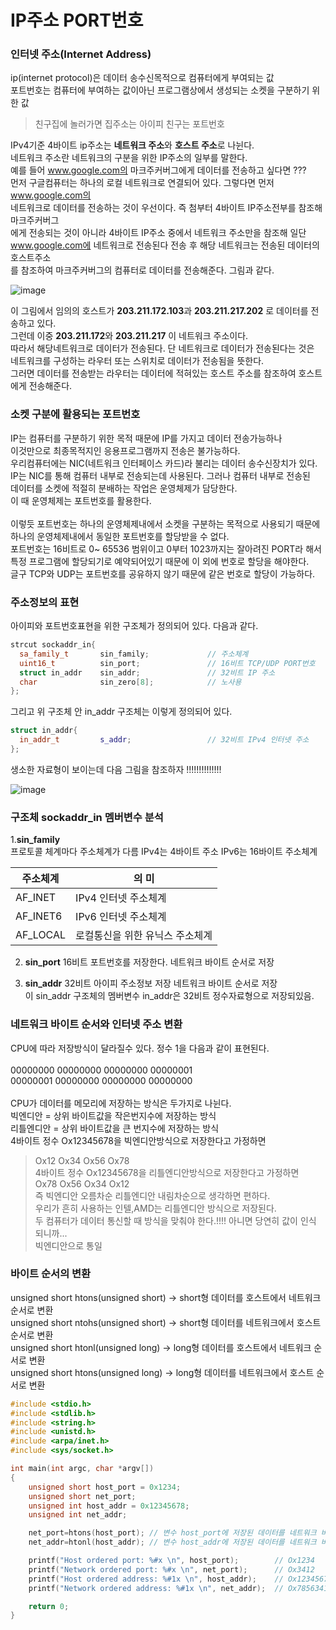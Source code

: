 # IP주소 PORT번호

### 인터넷 주소(Internet Address)

ip(internet protocol)은 데이터 송수신목적으로 컴퓨터에게 부여되는 값 </br>
포트번호는 컴퓨터에 부여하는 값이아닌 프로그램상에서 생성되는 소켓을 구분하기 위한 값 </br>

> 친구집에 놀러가면 집주소는 아이피 친구는 포트번호 </br>

IPv4기준 4바이트 ip주소는 **네트워크 주소**와 **호스트 주소**로 나뉜다. </br>
네트워크 주소란 네트워크의 구분을 위한 IP주소의 일부를 말한다. </br>
예를 들어 www.google.com의 마크주커버그에게 데이터를 전송하고 싶다면 ??? </br>
먼저 구글컴퓨터는 하나의 로컬 네트워크로 연결되어 있다. 그렇다면 먼저 www.google.com의 </br>
네트워크로 데이터를 전송하는 것이 우선이다. 즉 첨부터 4바이트 IP주소전부를 참조해 마크주커버그</br>
에게 전송되는 것이 아니라 4바이트 IP주소 중에서 네트워크 주소만을 참조해 일단 </br>
www.google.com에 네트워크로 전송된다 전송 후 해당 네트워크는 전송된 데이터의 호스트주소 </br>
를 참조하여 마크주커버그의 컴퓨터로 데이터를 전송해준다. 그림과 같다. </br>

![image](https://user-images.githubusercontent.com/43857226/77502541-7da3db00-6e9e-11ea-9c69-6b3c5e29237e.png)

이 그림에서 임의의 호스트가 **203.211.172.103**과 **203.211.217.202** 로 데이터를 전송하고 있다.</br>
그런데 이중 **203.211.172**와 **203.211.217** 이 네트워크 주소이다.</br>
따라서 해당네트워크로 데이터가 전송된다. 단 네트워크로 데이터가 전송된다는 것은 </br>
네트워크를 구성하는 라우터 또는 스위치로 데이터가 전송됨을 뜻한다. </br>
그러면 데이터를 전송받는 라우터는 데이터에 적혀있는 호스트 주소를 참조하여 호스트에게 전송해준다. </br>

### 소켓 구분에 활용되는 포트번호 

IP는 컴퓨터를 구분하기 위한 목적 때문에 IP를 가지고 데이터 전송가능하나 </br>
이것만으로 최종목적지인 응용프로그램까지 전송은 불가능하다. </br>
우리컴퓨터에는 NIC(네트워크 인터페이스 카드)라 불리는 데이터 송수신장치가 있다. </br>
IP는 NIC를 통해 컴퓨터 내부로 전송되는데 사용된다. 그러나 컴퓨터 내부로 전송된 </br>
데이터를 소켓에 적절히 분배하는 작업은 운영체제가 담당한다. </br> 
이 때 운영체제는 포트번호를 활용한다. </br>
</br>
이렇듯 포트번호는 하나의 운영체제내에서 소켓을 구분하는 목적으로 사용되기 때문에 </br>
하나의 운영체제내에서 동일한 포트번호를 할당받을 수 없다. </br> 
포트번호는 16비트로 0~ 65536 범위이고 0부터 1023까지는 잘아려진 PORT라 해서 </br>
특정 프로그램에 할당되기로 예약되어있기 때문에 이 외에 번호로 할당을 해야한다. </br>
글구 TCP와 UDP는 포트번호를 공유하지 않기 때문에 같은 번호로 할당이 가능하다. </br>


### 주소정보의 표현

아이피와 포트번호표현을 위한 구조체가 정의되어 있다. 다음과 같다. </br>

```c++
strcut sockaddr_in{
  sa_family_t       sin_family;             // 주소체계
  uint16_t          sin_port;               // 16비트 TCP/UDP PORT번호
  struct in_addr    sin_addr;               // 32비트 IP 주소
  char              sin_zero[8];            // 노사용
};
```

그리고 위 구조체 안 in_addr 구조체는 이렇게 정의되어 있다. </br>

```c++
struct in_addr{
  in_addr_t         s_addr;                 // 32비트 IPv4 인터넷 주소
};
```

생소한 자료형이 보이는데 다음 그림을 참조하자 !!!!!!!!!!!!!! </br>

![image](https://user-images.githubusercontent.com/43857226/77503530-28b59400-6ea1-11ea-9c8b-8d9b90360a78.png)

### 구조체 sockaddr_in 멤버변수 분석

1.**sin_family** </br>
프로토콜 체계마다 주소체계가 다름 IPv4는 4바이트 주소 IPv6는 16바이트 주소체계 </br>

|주소체계|의 미|
|---|---|
|AF_INET| IPv4 인터넷 주소체계|
|AF_INET6| IPv6 인터넷 주소체계|
|AF_LOCAL| 로컬통신을 위한 유닉스 주소체계|

2. **sin_port**
16비트 포트번호를 저장한다. 네트워크 바이트 순서로 저장 </br>

3. **sin_addr**
32비트 아이피 주소정보 저장 네트워크 바이트 순서로 저장 </br>
이 sin_addr 구조체의 멤버변수 in_addr은 32비트 정수자료형으로 저장되있음. </br>

### 네트워크 바이트 순서와 인터넷 주소 변환
CPU에 따라 저장방식이 달라질수 있다. 정수 1을 다음과 같이 표현된다. </br>
</br>
00000000 00000000 00000000 00000001 </br>
00000001 00000000 00000000 00000000 </br>
</br>
CPU가 데이터를 메모리에 저장하는 방식은 두가지로 나뉜다. </br>
빅엔디안 = 상위 바이트값을 작은번지수에 저장하는 방식 </br>
리틀엔디안 = 상위 바이트값을 큰 번지수에 저장하는 방식 </br>
4바이트 정수 Ox12345678을 빅엔디안방식으로 저장한다고 가정하면 </br>
> Ox12 Ox34 Ox56 Ox78 </br>
4바이트 정수 Ox12345678을 리틀엔디안방식으로 저장한다고 가정하면 </br>
> Ox78 Ox56 Ox34 Ox12 </br>
즉 빅엔디안 오름차순 리틀엔디안 내림차순으로 생각하면 편하다. </br>
우리가 흔히 사용하는 인텔,AMD는 리틀엔디안 방식으로 저장된다. </br>
두 컴퓨터가 데이터 통신할 때 방식을 맞춰야 한다.!!!! 아니면 당연히 값이 인식 되니까... </br>
> 빅엔디안으로 통일

### 바이트 순서의 변환

unsigned short htons(unsigned short) -> short형 데이터를 호스트에서 네트워크 순서로 변환 </br>
unsigned short ntohs(unsigned short) -> short형 데이터를 네트워크에서 호스트 순서로 변환 </br>
unsigned short htonl(unsigned long) -> long형 데이터를 호스트에서 네트워크 순서로 변환 </br>
unsigned short htons(unsigned long) -> long형 데이터를 네트워크에서 호스트 순서로 변환 </br>

```c++
#include <stdio.h>
#include <stdlib.h>
#include <string.h>
#include <unistd.h>
#include <arpa/inet.h>
#include <sys/socket.h>

int main(int argc, char *argv[])
{
    unsigned short host_port = 0x1234; 
    unsigned short net_port;
    unsigned int host_addr = 0x12345678;
    unsigned int net_addr;

    net_port=htons(host_port); // 변수 host_port에 저장된 데이터를 네트워크 바이트 순서로 변환
    net_addr=htonl(host_addr); // 변수 host_addr에 저장된 데이터를 네트워크 바이트 순서로 변환

    printf("Host ordered port: %#x \n", host_port);        // Ox1234
    printf("Network ordered port: %#x \n", net_port);      // Ox3412
    printf("Host ordered address: %#1x \n", host_addr);    // Ox12345678
    printf("Network ordered address: %#1x \n", net_addr);  // Ox78563412

    return 0;
}
```


